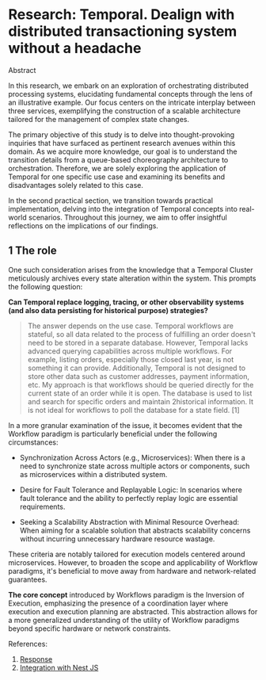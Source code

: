 # Research: Temporal. Dealign with distributed transactioning system without a headache

Abstract

In this research, we embark on an exploration of orchestrating distributed processing systems, elucidating fundamental concepts through the lens of an illustrative example. Our focus centers on the intricate interplay between three services, exemplifying the construction of a scalable architecture tailored for the management of complex state changes.

The primary objective of this study is to delve into thought-provoking inquiries that have surfaced as pertinent research avenues within this domain. As we acquire more knowledge, our goal is to understand the transition details from a queue-based choreography architecture to orchestration. Therefore, we are solely exploring the application of Temporal for one specific use case and examining its benefits and disadvantages solely related to this case.

In the second practical section, we transition towards practical implementation, delving into the integration of Temporal concepts into real-world scenarios. Throughout this journey, we aim to offer insightful reflections on the implications of our findings.

## 1 The role

One such consideration arises from the knowledge that a Temporal Cluster meticulously archives every state alteration within the system. This prompts the following question:

**Can Temporal replace logging, tracing, or other observability systems (and also data persisting for historical purpose) strategies?**

> The answer depends on the use case. Temporal workflows are stateful, so all data related to the process of fulfilling an order doesn't need to be stored in a separate database. However, Temporal lacks advanced querying capabilities across multiple workflows. For example, listing orders, especially those closed last year, is not something it can provide. Additionally, Temporal is not designed to store other data such as customer addresses, payment information, etc. My approach is that workflows should be queried directly for the current state of an order while it is open. The database is used to list and search for specific orders and maintain 2historical information. It is not ideal for workflows to poll the database for a state field. [1]

In a more granular examination of the issue, it becomes evident that the Workflow paradigm is particularly beneficial under the following circumstances:

- Synchronization Across Actors (e.g., Microservices): When there is a need to synchronize state across multiple actors or components, such as microservices within a distributed system.

- Desire for Fault Tolerance and Replayable Logic: In scenarios where fault tolerance and the ability to perfectly replay logic are essential requirements.

- Seeking a Scalability Abstraction with Minimal Resource Overhead: When aiming for a scalable solution that abstracts scalability concerns without incurring unnecessary hardware resource wastage.

These criteria are notably tailored for execution models centered around microservices. However, to broaden the scope and applicability of Workflow paradigms, it's beneficial to move away from hardware and network-related guarantees.

**The core concept** introduced by Workflows paradigm is the Inversion of Execution, emphasizing the presence of a coordination layer where execution and execution planning are abstracted. This abstraction allows for a more generalized understanding of the utility of Workflow paradigms beyond specific hardware or network constraints.

References:

1. [Response](https://community.temporal.io/t/should-i-maintain-separate-database-for-my-data/9430)
2. [Integration with Nest JS](https://www.restack.io/docs/temporal-knowledge-temporal-io-nestjs-integration)
